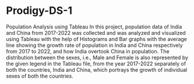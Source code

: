 # Prodigy-DS-1
Population Analysis using Tableau 
In this project, population data of India and China from 2017-2022 was collected and was analyzed and visualized using Tableau with the help of Histograms and Bar graphs with the average line showing the growth rate of population in India and China respectively from 2017 to 2022, and how India overtook China in population. 
The distribution between the sexes, i.e., Male and Female is also represented by the given legend in the Tableau file, from the year 2017-2022 separately of both the countries, India and China, which portrays the growth of individual sexes of both the countries. 
